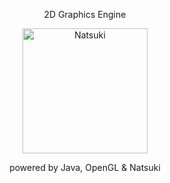 <p align="center">
2D Graphics Engine
</p>

<p align="center">
  <img width="200" src="https://files.catbox.moe/5rijbg.png" alt="Natsuki">
</p>

<p align="center">
  powered by Java, OpenGL & Natsuki
</p>
